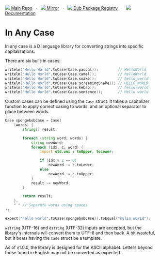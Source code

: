 [![](https://gitlab.com/andrej88/in-any-case/-/raw/v1.0.0/readme-resources/gitlab-icon-rgb.svg) Main Repo](https://gitlab.com/andrej88/in-any-case)   ·   [![](https://gitlab.com/andrej88/in-any-case/-/raw/v1.0.0/readme-resources/github-icon.svg) Mirror](https://github.com/andrejp88/in-any-case)   ·   [![](https://gitlab.com/andrej88/in-any-case/-/raw/v1.0.0/readme-resources/dub-logo-small.png) Dub Package Registry](https://code.dlang.org/packages/in-any-case)   ·   [![](https://gitlab.com/andrej88/in-any-case/-/raw/v1.0.0/readme-resources/documentation-icon.svg) Documentation](https://in-any-case.dpldocs.info/in_any_case.html)

# In Any Case

In any case is a D language library for converting strings into
specific capitalizations.

There are six built-in cases:
```d
writeln("Hello World".toCase(Case.pascal));         // HelloWorld
writeln("Hello World".toCase(Case.camel));          // helloWorld
writeln("Hello World".toCase(Case.snake));          // hello_world
writeln("Hello World".toCase(Case.screamingSnake)); // HELLO_WORLD
writeln("Hello World".toCase(Case.kebab));          // hello-world
writeln("Hello World".toCase(Case.sentence));       // Hello world
```

Custom cases can be defined using the `Case` struct. It takes a
capitalizer function to apply correct casing to words, and an optional
separator to place between words.

```d
Case spongebobCase = Case(
    (words) {
        string[] result;

        foreach (string word; words) {
            string newWord;
            foreach (idx, c; word) {
                import std.uni : toUpper, toLower;

                if (idx % 2 == 0)
                    newWord ~= c.toLower;
                else
                    newWord ~= c.toUpper;
            }
            result ~= newWord;
        }

        return result;
    },
    " " // Separate words using spaces
);

expect("hello world".toCase(spongebobCase)).toEqual("hElLo wOrLd");
```

`wstring` (UTF-16) and `dstring` (UTF-32) inputs are accepted, but the
library's internals will convert them to UTF-8 and then back. A bit
wasteful, but it beats having the `Case` struct be a template.

As of v1.0.0, the library is designed for the ASCII alphabet. Letters beyond those found in English may not be converted as expected.
